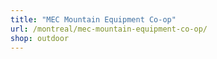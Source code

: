 ```yaml
---
title: "MEC Mountain Equipment Co-op"
url: /montreal/mec-mountain-equipment-co-op/
shop: outdoor
---
```

